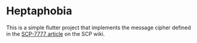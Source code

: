 # Heptaphobia

This is a simple flutter project that implements the message cipher defined in the [SCP-7777 
article](https://scp-wiki.wikidot.com/scp-7777) on the SCP wiki.